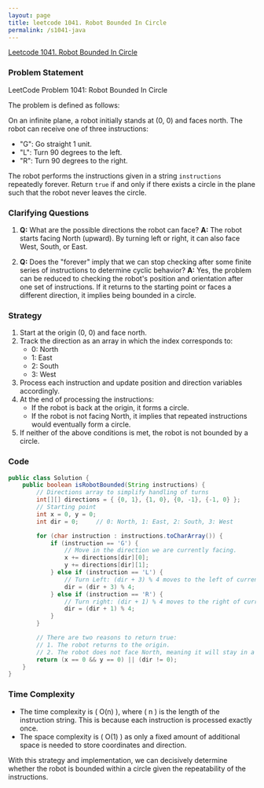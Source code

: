 ```yaml
---
layout: page
title: leetcode 1041. Robot Bounded In Circle
permalink: /s1041-java
---
```

[Leetcode 1041. Robot Bounded In Circle](https://algoadvance.github.io/algoadvance/l1041)
### Problem Statement
LeetCode Problem 1041: Robot Bounded In Circle

The problem is defined as follows:

On an infinite plane, a robot initially stands at (0, 0) and faces north. The robot can receive one of three instructions:

- "G": Go straight 1 unit.
- "L": Turn 90 degrees to the left.
- "R": Turn 90 degrees to the right.

The robot performs the instructions given in a string `instructions` repeatedly forever. Return `true` if and only if there exists a circle in the plane such that the robot never leaves the circle.

### Clarifying Questions
1. **Q:** What are the possible directions the robot can face?
   **A:** The robot starts facing North (upward). By turning left or right, it can also face West, South, or East.

2. **Q:** Does the "forever" imply that we can stop checking after some finite series of instructions to determine cyclic behavior?
   **A:** Yes, the problem can be reduced to checking the robot's position and orientation after one set of instructions. If it returns to the starting point or faces a different direction, it implies being bounded in a circle.

### Strategy
1. Start at the origin (0, 0) and face north.
2. Track the direction as an array in which the index corresponds to:
   - 0: North
   - 1: East
   - 2: South
   - 3: West
3. Process each instruction and update position and direction variables accordingly.
4. At the end of processing the instructions:
   - If the robot is back at the origin, it forms a circle.
   - If the robot is not facing North, it implies that repeated instructions would eventually form a circle.
5. If neither of the above conditions is met, the robot is not bounded by a circle.

### Code
```java
public class Solution {
    public boolean isRobotBounded(String instructions) {
        // Directions array to simplify handling of turns
        int[][] directions = { {0, 1}, {1, 0}, {0, -1}, {-1, 0} };
        // Starting point
        int x = 0, y = 0;
        int dir = 0;     // 0: North, 1: East, 2: South, 3: West

        for (char instruction : instructions.toCharArray()) {
            if (instruction == 'G') {
                // Move in the direction we are currently facing.
                x += directions[dir][0];
                y += directions[dir][1];
            } else if (instruction == 'L') {
                // Turn Left: (dir + 3) % 4 moves to the left of current direction in cyclic order.
                dir = (dir + 3) % 4;
            } else if (instruction == 'R') {
                // Turn right: (dir + 1) % 4 moves to the right of current direction in cyclic order.
                dir = (dir + 1) % 4;
            }
        }

        // There are two reasons to return true:
        // 1. The robot returns to the origin.
        // 2. The robot does not face North, meaning it will stay in a loop.
        return (x == 0 && y == 0) || (dir != 0);
    }
}
```

### Time Complexity
- The time complexity is \( O(n) \), where \( n \) is the length of the instruction string. This is because each instruction is processed exactly once.
- The space complexity is \( O(1) \) as only a fixed amount of additional space is needed to store coordinates and direction.

With this strategy and implementation, we can decisively determine whether the robot is bounded within a circle given the repeatability of the instructions.